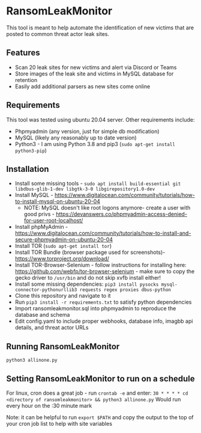 # RansomLeakMonitor
This tool is meant to help automate the identification of new victims that are posted to common threat actor leak sites. 

## Features
- Scan 20 leak sites for new victims and alert via Discord or Teams
- Store images of the leak site and  victims in MySQL database for retention
- Easily add additional parsers as new sites come online

## Requirements
This tool was tested using ubuntu 20.04 server. Other requirements include:
- Phpmyadmin (any version, just for simple db modification)
- MySQL (likely any reasonably up to date version)
- Python3 - I am using Python 3.8 and pip3 (```sudo apt-get install python3-pip```)


## Installation
- Install some missing tools - ```sudo apt install build-essential git libdbus-glib-1-dev libgtk-3-0 libgirepository1.0-dev```
- Install MySQL - https://www.digitalocean.com/community/tutorials/how-to-install-mysql-on-ubuntu-20-04
  - NOTE: MySQL doesn't like root logons anymore- create a user with good privs - https://devanswers.co/phpmyadmin-access-denied-for-user-root-localhost/
- Install phpMyAdmin - https://www.digitalocean.com/community/tutorials/how-to-install-and-secure-phpmyadmin-on-ubuntu-20-04
- Install TOR (```sudo apt-get install tor```)
- Install TOR Bundle (browser package used for screenshots)- https://www.torproject.org/download/
- Install TOR-Browser-Selenium - follow instructions for installing here: https://github.com/webfp/tor-browser-selenium - make sure to copy the gecko driver to ```/usr/bin``` and do not skip xvfb install either!
- Install some missing dependencies: ```pip3 install pysocks mysql-connector-pythonurllib3 requests regex proxies dbus-python```
- Clone this repository and navigate to it
- Run ```pip3 install -r requirements.txt``` to satisfy python dependencies
- Import ransomleakmonitor.sql into phpmyadmin to reproduce the database and schema
- Edit config.yaml to include proper webhooks, database info, imagbb api details, and threat actor URLs

## Running RansomLeakMonitor
```python3 allinone.py```

## Setting RansomLeakMonitor to run on a schedule
For linux, cron does a great job - run ```crontab -e``` and enter:
```30 * * * * cd <directory of ransomleakmonitor> && python3 allinone.py```
Would run every hour on the :30 minute mark

Note: it can be helpful to run ```export $PATH``` and copy the output to the top of your cron job list to help with site variables

